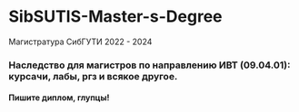 # SibSUTIS-Master-s-Degree
Магистратура СибГУТИ 2022 - 2024

### Наследство для магистров по направлению ИВТ (09.04.01): курсачи, лабы, ргз и всякое другое.

#### Пишите диплом, глупцы!